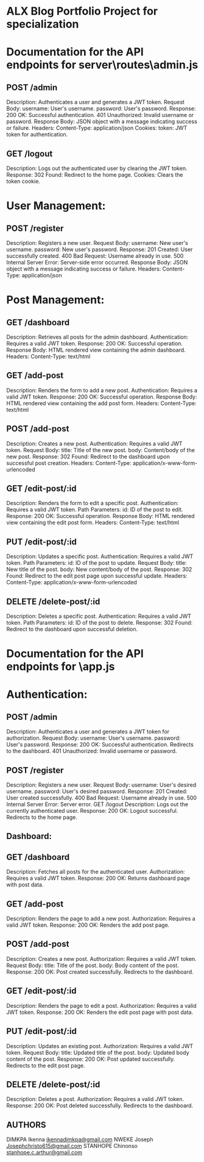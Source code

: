 # ALX Blog Portfolio Project for specialization

# Documentation for the API endpoints for server\routes\admin.js

## POST /admin
Description: Authenticates a user and generates a JWT token.
Request Body:
username: User's username.
password: User's password.
Response:
200 OK: Successful authentication.
401 Unauthorized: Invalid username or password.
Response Body:
JSON object with a message indicating success or failure.
Headers:
Content-Type: application/json
Cookies:
token: JWT token for authentication.


## GET /logout
Description: Logs out the authenticated user by clearing the JWT token.
Response:
302 Found: Redirect to the home page.
Cookies:
Clears the token cookie.


# User Management:


## POST /register
Description: Registers a new user.
Request Body:
username: New user's username.
password: New user's password.
Response:
201 Created: User successfully created.
400 Bad Request: Username already in use.
500 Internal Server Error: Server-side error occurred.
Response Body:
JSON object with a message indicating success or failure.
Headers:
Content-Type: application/json


# Post Management:

## GET /dashboard
Description: Retrieves all posts for the admin dashboard.
Authentication: Requires a valid JWT token.
Response:
200 OK: Successful operation.
Response Body:
HTML rendered view containing the admin dashboard.
Headers:
Content-Type: text/html

## GET /add-post
Description: Renders the form to add a new post.
Authentication: Requires a valid JWT token.
Response:
200 OK: Successful operation.
Response Body:
HTML rendered view containing the add post form.
Headers:
Content-Type: text/html

## POST /add-post
Description: Creates a new post.
Authentication: Requires a valid JWT token.
Request Body:
title: Title of the new post.
body: Content/body of the new post.
Response:
302 Found: Redirect to the dashboard upon successful post creation.
Headers:
Content-Type: application/x-www-form-urlencoded

## GET /edit-post/:id
Description: Renders the form to edit a specific post.
Authentication: Requires a valid JWT token.
Path Parameters:
id: ID of the post to edit.
Response:
200 OK: Successful operation.
Response Body:
HTML rendered view containing the edit post form.
Headers:
Content-Type: text/html

## PUT /edit-post/:id
Description: Updates a specific post.
Authentication: Requires a valid JWT token.
Path Parameters:
id: ID of the post to update.
Request Body:
title: New title of the post.
body: New content/body of the post.
Response:
302 Found: Redirect to the edit post page upon successful update.
Headers:
Content-Type: application/x-www-form-urlencoded

## DELETE /delete-post/:id
Description: Deletes a specific post.
Authentication: Requires a valid JWT token.
Path Parameters:
id: ID of the post to delete.
Response:
302 Found: Redirect to the dashboard upon successful deletion.


# Documentation for the API endpoints for \app.js

# Authentication:

## POST /admin
Description: Authenticates a user and generates a JWT token for authorization.
Request Body:
username: User's username.
password: User's password.
Response:
200 OK: Successful authentication. Redirects to the dashboard.
401 Unauthorized: Invalid username or password.

## POST /register
Description: Registers a new user.
Request Body:
username: User's desired username.
password: User's desired password.
Response:
201 Created: User created successfully.
400 Bad Request: Username already in use.
500 Internal Server Error: Server error.
GET /logout
Description: Logs out the currently authenticated user.
Response:
200 OK: Logout successful. Redirects to the home page.

## Dashboard:

## GET /dashboard
Description: Fetches all posts for the authenticated user.
Authorization: Requires a valid JWT token.
Response:
200 OK: Returns dashboard page with post data.

## GET /add-post
Description: Renders the page to add a new post.
Authorization: Requires a valid JWT token.
Response:
200 OK: Renders the add post page.

## POST /add-post
Description: Creates a new post.
Authorization: Requires a valid JWT token.
Request Body:
title: Title of the post.
body: Body content of the post.
Response:
200 OK: Post created successfully. Redirects to the dashboard.

## GET /edit-post/:id
Description: Renders the page to edit a post.
Authorization: Requires a valid JWT token.
Response:
200 OK: Renders the edit post page with post data.

## PUT /edit-post/:id
Description: Updates an existing post.
Authorization: Requires a valid JWT token.
Request Body:
title: Updated title of the post.
body: Updated body content of the post.
Response:
200 OK: Post updated successfully. Redirects to the edit post page.

## DELETE /delete-post/:id
Description: Deletes a post.
Authorization: Requires a valid JWT token.
Response:
200 OK: Post deleted successfully. Redirects to the dashboard.


## AUTHORS
DIMKPA Ikenna ikennadimkpa@gmail.com
NWEKE Joseph Josephchristo615@gmail.com
STANHOPE Chinonso stanhope.c.arthur@gmail.com